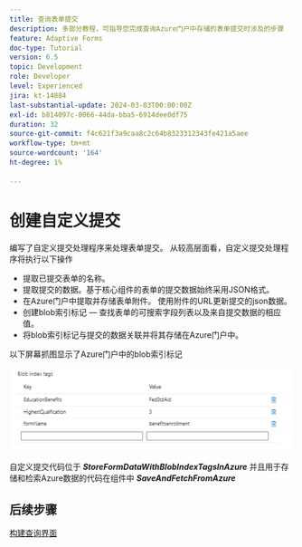 ```yaml
---
title: 查询表单提交
description: 多部分教程，可指导您完成查询Azure门户中存储的表单提交时涉及的步骤
feature: Adaptive Forms
doc-type: Tutorial
version: 6.5
topic: Development
role: Developer
level: Experienced
jira: kt-14884
last-substantial-update: 2024-03-03T00:00:00Z
exl-id: b814097c-0066-44da-bba5-6914dee0df75
duration: 32
source-git-commit: f4c621f3a9caa8c2c64b8323312343fe421a5aee
workflow-type: tm+mt
source-wordcount: '164'
ht-degree: 1%

---
```


# 创建自定义提交

编写了自定义提交处理程序来处理表单提交。 从较高层面看，自定义提交处理程序将执行以下操作

* 提取已提交表单的名称。
* 提取提交的数据。基于核心组件的表单的提交数据始终采用JSON格式。
* 在Azure门户中提取并存储表单附件。 使用附件的URL更新提交的json数据。
* 创建blob索引标记 — 查找表单的可搜索字段列表以及来自提交数据的相应值。
* 将blob索引标记与提交的数据关联并将其存储在Azure门户中。

以下屏幕抓图显示了Azure门户中的blob索引标记

![blob-index-tags](assets/blob-index-tags.png)

自定义提交代码位于 **_StoreFormDataWithBlobIndexTagsInAzure_** 并且用于存储和检索Azure数据的代码在组件中 **_SaveAndFetchFromAzure_**

## 后续步骤

[构建查询界面](./part3.md)
